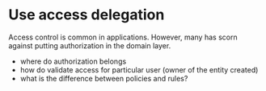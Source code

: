 # Use access delegation

Access control is common in applications. However, many has scorn against putting authorization in the domain layer.

- where do authorization belongs
- how do validate access for particular user (owner of the entity created)
- what is the difference between policies and rules?
